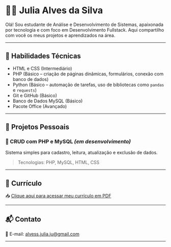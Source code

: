 # 👩‍💻 Julia Alves da Silva

Olá! Sou estudante de Análise e Desenvolvimento de Sistemas, apaixonada por tecnologia e com foco em Desenvolvimento Fullstack. Aqui compartilho com você os meus projetos e aprendizados na área.

---

## 🌟 Habilidades Técnicas

- HTML e CSS (Intermediário)
- PHP (Básico – criação de páginas dinâmicas, formulários, conexão com banco de dados)
- Python (Básico – automação de tarefas, uso de bibliotecas como `pandas` e `requests`)
- Git e GitHub (Básico)
- Banco de Dados MySQL (Básico)
- Pacote Office (Avançado)

---

## 💼 Projetos Pessoais

### 📁 CRUD com PHP e MySQL *(em desenvolvimento)*
Sistema simples para cadastro, leitura, atualização e exclusão de dados.
> Tecnologias: PHP, MySQL, HTML, CSS  


---

## 📄 Currículo

📥 [Clique aqui para acessar meu currículo em PDF]()

---

## 📬 Contato

📧 E-mail: alvess.julia.ju@gmail.com  

---
